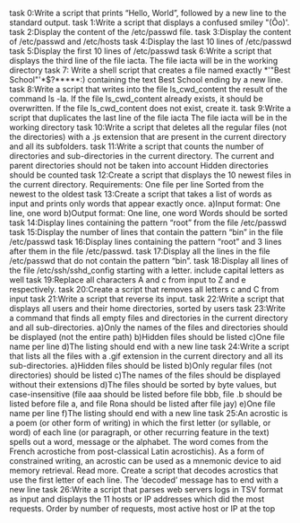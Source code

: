 task 0:Write a script that prints “Hello, World”, followed by a new line to the standard output. task 1:Write a script that displays a confused smiley "(Ôo)'. task 2:Display the content of the /etc/passwd file. task 3:Display the content of /etc/passwd and /etc/hosts task 4:Display the last 10 lines of /etc/passwd task 5:Display the first 10 lines of /etc/passwd task 6:Write a script that displays the third line of the file iacta. The file iacta will be in the working directory task 7: Write a shell script that creates a file named exactly *\'"Best School"'\*$?*****:) containing the text Best School ending by a new line. task 8:Write a script that writes into the file ls_cwd_content the result of the command ls -la. If the file ls_cwd_content already exists, it should be overwritten. If the file ls_cwd_content does not exist, create it. task 9:Write a script that duplicates the last line of the file iacta The file iacta will be in the working directory
task 10:Write a script that deletes all the regular files (not the directories) with a .js extension that are present in the current directory and all its subfolders. task 11:Write a script that counts the number of directories and sub-directories in the current directory.
The current and parent directories should not be taken into account
Hidden directories should be counted task 12:Create a script that displays the 10 newest files in the current directory.
Requirements:
One file per line
Sorted from the newest to the oldest task 13:Create a script that takes a list of words as input and prints only words that appear exactly once.
a)Input format: One line, one word
b)Output format: One line, one word
Words should be sorted task 14:Display lines containing the pattern “root” from the file /etc/passwd task 15:Display the number of lines that contain the pattern “bin” in the file /etc/passwd task 16:Display lines containing the pattern “root” and 3 lines after them in the file /etc/passwd. task 17:Display all the lines in the file /etc/passwd that do not contain the pattern “bin”. task 18:Display all lines of the file /etc/ssh/sshd_config starting with a letter.
include capital letters as well task 19:Replace all characters A and c from input to Z and e respectively. task 20:Create a script that removes all letters c and C from input task 21:Write a script that reverse its input. task 22:Write a script that displays all users and their home directories, sorted by users task 23:Write a command that finds all empty files and directories in the current directory and all sub-directories.
a)Only the names of the files and directories should be displayed (not the entire path)
b)Hidden files should be listed
c)One file name per line
d)The listing should end with a new line
task 24:Write a script that lists all the files with a .gif extension in the current directory and all its sub-directories.
a)Hidden files should be listed
b)Only regular files (not directories) should be listed
c)The names of the files should be displayed without their extensions
d)The files should be sorted by byte values, but case-insensitive (file aaa should be listed before file bbb, file .b should be listed before file a, and file Rona should be listed after file jay)
e)One file name per line
f)The listing should end with a new line
task 25:An acrostic is a poem (or other form of writing) in which the first letter (or syllable, or word) of each line (or paragraph, or other recurring feature in the text) spells out a word, message or the alphabet. The word comes from the French acrostiche from post-classical Latin acrostichis). As a form of constrained writing, an acrostic can be used as a mnemonic device to aid memory retrieval. Read more.
Create a script that decodes acrostics that use the first letter of each line. The ‘decoded’ message has to end with a new line task 26:Write a script that parses web servers logs in TSV format as input and displays the 11 hosts or IP addresses which did the most requests. Order by number of requests, most active host or IP at the top
